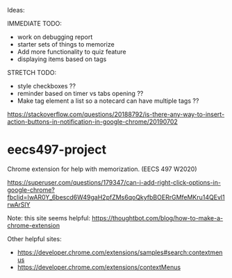 Ideas:



IMMEDIATE TODO:
- work on debugging report
- starter sets of things to memorize
- Add more functionality to quiz feature
- displaying items based on tags

STRETCH TODO:
- style checkboxes ??
- reminder based on timer vs tabs opening ??
- Make tag element a list so a notecard can have multiple tags ??


https://stackoverflow.com/questions/20188792/is-there-any-way-to-insert-action-buttons-in-notification-in-google-chrome/20190702

# eecs497-project
Chrome extension for help with memorization. (EECS 497 W2020)


https://superuser.com/questions/179347/can-i-add-right-click-options-in-google-chrome?fbclid=IwAR0Y_6bescd6W49gaH2pfZMs6qoQkyfbBOERrGMfeMKru14QEvl1rwArSlY

Note: this site seems helpful: https://thoughtbot.com/blog/how-to-make-a-chrome-extension

Other helpful sites:
- https://developer.chrome.com/extensions/samples#search:contextmenus
- https://developer.chrome.com/extensions/contextMenus
